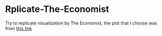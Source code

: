 # Rplicate-The-Economist

Try to replicate visualization by The Economist, the plot that I choose was from [this link](https://www.economist.com/graphic-detail/2020/12/31/twitter-users-have-had-their-most-miserable-year-yet)
